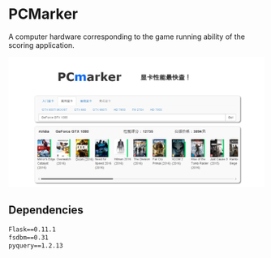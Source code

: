 # PCMarker

A computer hardware corresponding to the game running ability of the scoring application.

![image](https://github.com/followcat/pcmarker/raw/master/screenshots/home-screenshot.png)


## Dependencies

    Flask==0.11.1
    fsdbm==0.31
    pyquery==1.2.13
